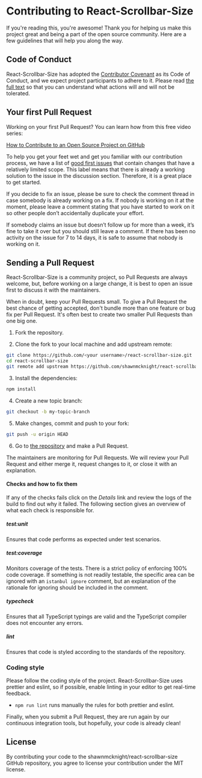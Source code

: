 # Contributing to React-Scrollbar-Size

If you're reading this, you're awesome! Thank you for helping us make this project great and being a part of the open source community. Here are a few guidelines that will help you along the way.

## Code of Conduct

React-Scrollbar-Size has adopted the [Contributor Covenant](https://www.contributor-covenant.org/) as its Code of Conduct, and we expect project participants to adhere to it.
Please read [the full text](/CODE_OF_CONDUCT.md) so that you can understand what actions will and will not be tolerated.

## Your first Pull Request

Working on your first Pull Request? You can learn how from this free video series:

[How to Contribute to an Open Source Project on GitHub](https://egghead.io/courses/how-to-contribute-to-an-open-source-project-on-github)

To help you get your feet wet and get you familiar with our contribution process, we have a list of [good first issues](https://github.com/shawnmcknight/react-scrollbar-size/issues?q=is:open+is:issue+label:"good+first+issue") that contain changes that have a relatively limited scope. This label means that there is already a working solution to the issue in the discussion section. Therefore, it is a great place to get started.

If you decide to fix an issue, please be sure to check the comment thread in case somebody is already working on a fix. If nobody is working on it at the moment, please leave a comment stating that you have started to work on it so other people don’t accidentally duplicate your effort.

If somebody claims an issue but doesn’t follow up for more than a week, it’s fine to take it over but you should still leave a comment.
If there has been no activity on the issue for 7 to 14 days, it is safe to assume that nobody is working on it.

## Sending a Pull Request

React-Scrollbar-Size is a community project, so Pull Requests are always welcome, but, before working on a large change, it is best to open an issue first to discuss it with the maintainers.

When in doubt, keep your Pull Requests small. To give a Pull Request the best chance of getting accepted, don't bundle more than one feature or bug fix per Pull Request. It's often best to create two smaller Pull Requests than one big one.

1. Fork the repository.

2. Clone the fork to your local machine and add upstream remote:

```sh
git clone https://github.com/<your username>/react-scrollbar-size.git
cd react-scrollbar-size
git remote add upstream https://github.com/shawnmcknight/react-scrollbar-size.git
```

3. Install the dependencies:

```sh
npm install
```

4. Create a new topic branch:

```sh
git checkout -b my-topic-branch
```

5. Make changes, commit and push to your fork:

```sh
git push -u origin HEAD
```

6. Go to [the repository](https://github.com/shawnmcknight/react-scrollbar-size) and make a Pull Request.

The maintainers are monitoring for Pull Requests. We will review your Pull Request and either merge it, request changes to it, or close it with an explanation.

#### Checks and how to fix them

If any of the checks fails click on the _Details_
link and review the logs of the build to find out why it failed. The following
section gives an overview of what each check is responsible for.

##### test:unit

Ensures that code performs as expected under test scenarios.

##### test:coverage

Monitors coverage of the tests.  There is a strict policy of enforcing 100% code coverage.  If something is not readily testable, the specific area can be ignored with an `istanbul ignore` comment, but an explanation of the rationale for ignoring should be included in the comment.

##### typecheck

Ensures that all TypeScript typings are valid and the TypeScript compiler does not encounter any errors.

##### lint

Ensures that code is styled according to the standards of the repository.

### Coding style

Please follow the coding style of the project. React-Scrollbar-Size uses prettier and eslint, so if possible, enable linting in your editor to get real-time feedback.

- `npm run lint` runs manually the rules for both prettier and eslint.

Finally, when you submit a Pull Request, they are run again by our continuous integration tools, but hopefully, your code is already clean!

## License

By contributing your code to the shawnmcknight/react-scrollbar-size GitHub repository, you agree to license your contribution under the MIT license.
